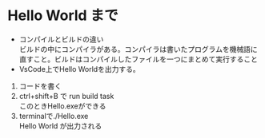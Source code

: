 # Hello World まで
- コンパイルとビルドの違い  
ビルドの中にコンパイラがある。コンパイラは書いたプログラムを機械語に直すこと。ビルドはコンパイルしたファイルを一つにまとめて実行すること  
- VsCode上でHello Worldを出力する。  
1. コードを書く
2. ctrl+shift+B で run build task  
このときHello.exeができる
4. terminalで./Hello.exe  
Hello World が出力される
